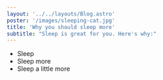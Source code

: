 ```yaml
---
layout: '../../layouts/Blog.astro'
poster: '/images/sleeping-cat.jpg'
title: 'Why you should sleep more'
subtitle: "Sleep is great for you. Here's why:"
---
```


- Sleep
- Sleep more
- Sleep a little more
